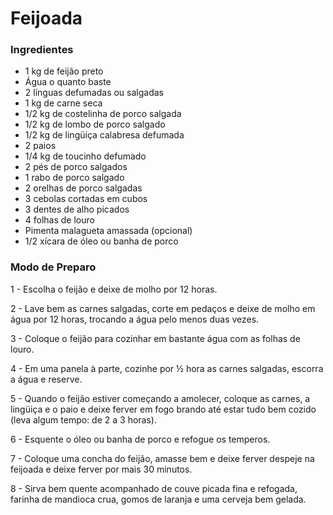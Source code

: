 # Feijoada
### **Ingredientes**

* 1 kg de feijão preto
* Água o quanto baste
* 2 línguas defumadas ou salgadas
* 1 kg de carne seca
* 1/2 kg de costelinha de porco salgada
* 1/2 kg de lombo de porco salgado
* 1/2 kg de lingüiça calabresa defumada
* 2 paios
* 1/4 kg de toucinho defumado
* 2 pés de porco salgados
* 1 rabo de porco salgado
* 2 orelhas de porco salgadas
* 3 cebolas cortadas em cubos
* 3 dentes de alho picados
* 4 folhas de louro
* Pimenta malagueta amassada (opcional)
* 1/2 xícara de óleo ou banha de porco

### **Modo de Preparo**
1 - Escolha o feijão e deixe de molho por 12 horas.

2 - Lave bem as carnes salgadas, corte em pedaços e deixe de molho em água por 12 horas, trocando a água pelo menos duas vezes.

3 - Coloque o feijão para cozinhar em bastante água com as folhas de louro.

4 - Em uma panela à parte, cozinhe por ½ hora as carnes salgadas, escorra a água e reserve.

5 - Quando o feijão estiver começando a amolecer, coloque as carnes, a lingüiça e o paio e deixe ferver em fogo brando até estar tudo bem cozido (leva algum tempo: de 2 a 3 horas).

6 - Esquente o óleo ou banha de porco e refogue os temperos.

7 - Coloque uma concha do feijão, amasse bem e deixe ferver despeje na feijoada e deixe ferver por mais 30 minutos.

8 - Sirva bem quente acompanhado de couve picada fina e refogada, farinha de mandioca crua, gomos de laranja e uma cerveja bem gelada.

